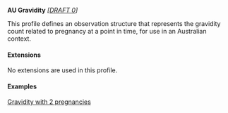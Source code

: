 **AU Gravidity** *[[DRAFT 0](guidance.html)]*

This profile defines an observation structure that represents the gravidity count related to pregnancy at a point in time, for use in an Australian context.


#### Extensions
No extensions are used in this profile.


#### Examples

[Gravidity with 2 pregnancies](Observation-gravidity-example0.html)
